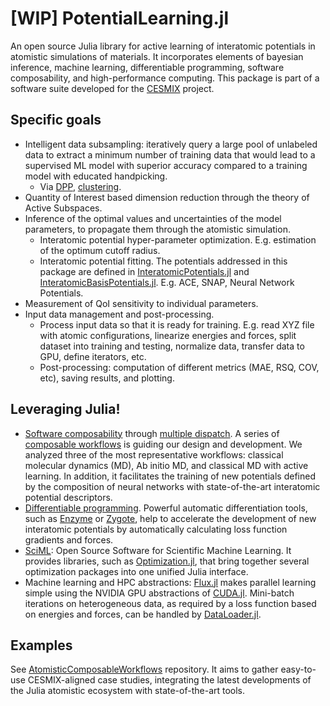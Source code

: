 # [WIP] PotentialLearning.jl

An open source Julia library for active learning of interatomic potentials in atomistic simulations of materials. It incorporates elements of bayesian inference, machine learning, differentiable programming,  software composability, and high-performance computing. This package is part of a software suite developed for the [CESMIX](https://computing.mit.edu/cesmix/) project.

## Specific goals
- Intelligent data subsampling: iteratively query a large pool of unlabeled data to extract a minimum number of training data that would lead to a supervised ML model with superior accuracy compared to a training model with educated handpicking.
    - Via [DPP](), [clustering](https://docs.google.com/document/d/1SWAanEWQkpsbr2lqetMO3uvdX_QK-Z7dwrgPaM1Dl0o/edit).
- Quantity of Interest based dimension reduction through the theory of Active Subspaces.
- Inference of the optimal values and uncertainties of the model parameters, to propagate them through the atomistic simulation.
    - Interatomic potential hyper-parameter optimization. E.g.  estimation of the optimum cutoff radius.
    - Interatomic potential fitting. The potentials addressed in this package are defined in [InteratomicPotentials.jl](https://github.com/cesmix-mit/InteratomicPotentials.jl) and [InteratomicBasisPotentials.jl](https://github.com/cesmix-mit/InteratomicBasisPotentials.jl). E.g. ACE, SNAP, Neural Network Potentials.
- Measurement of QoI sensitivity to individual parameters. 
- Input data management and post-processing.
  - Process input data so that it is ready for training. E.g. read XYZ file with atomic configurations, linearize energies and forces, split dataset into training and testing, normalize data, transfer data to GPU, define iterators, etc.
  - Post-processing: computation of different metrics (MAE, RSQ, COV, etc), saving results, and plotting.


## Leveraging Julia!
- [Software composability](https://julialang.org/) through [multiple dispatch](https://www.youtube.com/watch?v=kc9HwsxE1OY). A series of [composable workflows](https://github.com/cesmix-mit/AtomisticComposableWorkflows) is guiding our design and development. We analyzed three of the most representative workflows: classical molecular dynamics (MD), Ab initio MD, and classical MD with active learning. In addition, it facilitates the training of new  potentials defined by the composition of neural networks with state-of-the-art interatomic potential descriptors.
- [Differentiable programming](https://fluxml.ai/blog/2019/02/07/what-is-differentiable-programming.html). Powerful automatic differentiation tools, such as [Enzyme](https://enzyme.mit.edu/julia/) or [Zygote](https://fluxml.ai/Zygote.jl/latest/), help to accelerate the development of new interatomic potentials by automatically calculating loss function gradients and forces.
- [SciML](https://sciml.ai/): Open Source Software for Scientific Machine Learning. It provides libraries, such as [Optimization.jl](https://github.com/SciML/Optimization.jl), that bring together several optimization packages into one unified Julia interface. 
- Machine learning and HPC abstractions: [Flux.jl](https://fluxml.ai/Flux.jl/stable/) makes parallel learning simple using the NVIDIA GPU abstractions of [CUDA.jl](https://cuda.juliagpu.org/stable/). Mini-batch iterations on heterogeneous data, as required by a loss function based on energies and forces, can be handled by [DataLoader.jl](https://fluxml.ai/Flux.jl/v0.10/data/dataloader/).


## Examples

See [AtomisticComposableWorkflows](https://github.com/cesmix-mit/AtomisticComposableWorkflows) repository. It aims to gather easy-to-use CESMIX-aligned case studies, integrating the latest developments of the Julia atomistic ecosystem with state-of-the-art tools.

